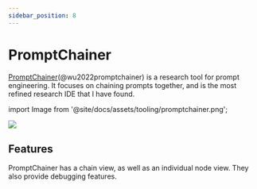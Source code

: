 ```yaml
---
sidebar_position: 8
---
```


# PromptChainer

[PromptChainer](https://arxiv.org/pdf/2203.06566.pdf)(@wu2022promptchainer) is a research tool for prompt engineering. It focuses on chaining prompts together, and is the most
refined research IDE that I have found.


import Image from '@site/docs/assets/tooling/promptchainer.png';

<div style={{textAlign: 'center'}}>
  <img src={Image} style={{width: "750px"}} />
</div>

## Features

PromptChainer has a chain view, as well as an individual node view. They also 
provide debugging features.